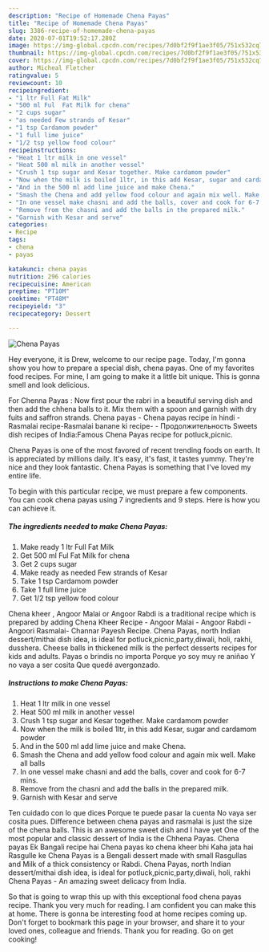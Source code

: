 ```yaml
---
description: "Recipe of Homemade Chena Payas"
title: "Recipe of Homemade Chena Payas"
slug: 3386-recipe-of-homemade-chena-payas
date: 2020-07-01T19:52:17.280Z
image: https://img-global.cpcdn.com/recipes/7d0bf2f9f1ae3f05/751x532cq70/chena-payas-recipe-main-photo.jpg
thumbnail: https://img-global.cpcdn.com/recipes/7d0bf2f9f1ae3f05/751x532cq70/chena-payas-recipe-main-photo.jpg
cover: https://img-global.cpcdn.com/recipes/7d0bf2f9f1ae3f05/751x532cq70/chena-payas-recipe-main-photo.jpg
author: Micheal Fletcher
ratingvalue: 5
reviewcount: 10
recipeingredient:
- "1 ltr Full Fat Milk"
- "500 ml Ful  Fat Milk for chena"
- "2 cups sugar"
- "as needed Few strands of Kesar"
- "1 tsp Cardamom powder"
- "1 full lime juice"
- "1/2 tsp yellow food colour"
recipeinstructions:
- "Heat 1 ltr milk in one vessel"
- "Heat 500 ml milk in another vessel"
- "Crush 1 tsp sugar and Kesar together. Make cardamom powder"
- "Now when the milk is boiled 1ltr, in this add Kesar, sugar and cardamom powder"
- "And in the 500 ml add lime juice and make Chena."
- "Smash the Chena and add yellow food colour and again mix well. Make all balls"
- "In one vessel make chasni and add the balls, cover and cook for 6-7 mins."
- "Remove from the chasni and add the balls in the prepared milk."
- "Garnish with Kesar and serve"
categories:
- Recipe
tags:
- chena
- payas

katakunci: chena payas 
nutrition: 296 calories
recipecuisine: American
preptime: "PT10M"
cooktime: "PT48M"
recipeyield: "3"
recipecategory: Dessert

---
```



![Chena Payas](https://img-global.cpcdn.com/recipes/7d0bf2f9f1ae3f05/751x532cq70/chena-payas-recipe-main-photo.jpg)

Hey everyone, it is Drew, welcome to our recipe page. Today, I'm gonna show you how to prepare a special dish, chena payas. One of my favorites food recipes. For mine, I am going to make it a little bit unique. This is gonna smell and look delicious.

For Chenna Payas : Now first pour the rabri in a beautiful serving dish and then add the chhena balls to it. Mix them with a spoon and garnish with dry fuits and saffron strands. Chena payas - Chena payas recipe in hindi - Rasmalai recipe-Rasmalai banane ki recipe- - Продолжительность Sweets dish recipes of India:Famous Chena Payas recipe for potluck,picnic.

Chena Payas is one of the most favored of recent trending foods on earth. It is appreciated by millions daily. It's easy, it's fast, it tastes yummy. They're nice and they look fantastic. Chena Payas is something that I've loved my entire life.


To begin with this particular recipe, we must prepare a few components. You can cook chena payas using 7 ingredients and 9 steps. Here is how you can achieve it.

<!--inarticleads1-->

##### The ingredients needed to make Chena Payas:

1. Make ready 1 ltr Full Fat Milk
1. Get 500 ml Ful  Fat Milk for chena
1. Get 2 cups sugar
1. Make ready as needed Few strands of Kesar
1. Take 1 tsp Cardamom powder
1. Take 1 full lime juice
1. Get 1/2 tsp yellow food colour


Chena kheer , Angoor Malai or Angoor Rabdi is a traditional recipe which is prepared by adding Chena Kheer Recipe - Angoor Malai - Angoor Rabdi - Angoori Rasmalai- Channar Payesh Recipe. Chena Payas, north Indian dessert/mithai dish idea, is ideal for potluck,picnic,party,diwali, holi, rakhi, dusshera. Cheese balls in thickened milk is the perfect desserts recipes for kids and adults. Payas o brindis no importa Porque yo soy muy re aniñao Y no vaya a ser cosita Que quedé avergonzado. 

<!--inarticleads2-->

##### Instructions to make Chena Payas:

1. Heat 1 ltr milk in one vessel
1. Heat 500 ml milk in another vessel
1. Crush 1 tsp sugar and Kesar together. Make cardamom powder
1. Now when the milk is boiled 1ltr, in this add Kesar, sugar and cardamom powder
1. And in the 500 ml add lime juice and make Chena.
1. Smash the Chena and add yellow food colour and again mix well. Make all balls
1. In one vessel make chasni and add the balls, cover and cook for 6-7 mins.
1. Remove from the chasni and add the balls in the prepared milk.
1. Garnish with Kesar and serve


Ten cuidado con lo que dices Porque te puede pasar la cuenta No vaya ser cosita pues. Difference between chena payas and rasmalai is just the size of the chena balls. This is an awesome sweet dish and I have yet One of the most popular and classic dessert of India is the Chhena Payas. Chena payas Ek Bangali recipe hai Chena payas ko chena kheer bhi Kaha jata hai Rasgulle ke Chena Payas is a Bengali dessert made with small Rasgullas and Milk of a thick consistency or Rabdi. Chena Payas, north Indian dessert/mithai dish idea, is ideal for potluck,picnic,party,diwali, holi, rakhi Chena Payas - An amazing sweet delicacy from India. 

So that is going to wrap this up with this exceptional food chena payas recipe. Thank you very much for reading. I am confident you can make this at home. There is gonna be interesting food at home recipes coming up. Don't forget to bookmark this page in your browser, and share it to your loved ones, colleague and friends. Thank you for reading. Go on get cooking!
